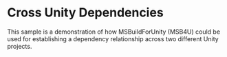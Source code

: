 # Cross Unity Dependencies

This sample is a demonstration of how MSBuildForUnity (MSB4U) could be used for establishing a dependency relationship across two different Unity projects.
